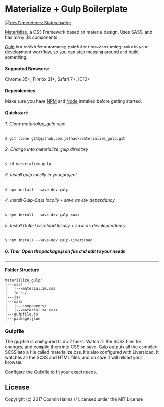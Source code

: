 # Materialize + Gulp Boilerplate
[![devDependency Status badge](https://david-dm.org/Dogfalo/materialize/dev-status.svg)](https://david-dm.org/Dogfalo/materialize#info=devDependencies)


[Materialize](http://materializecss.com/), a CSS Framework based on material design. Uses SASS, and has many JS components.

[Gulp](https://github.com/gulpjs/gulp) is a toolkit for automating painful or time-consuming tasks in your development workflow, so you can stop messing around and build something.

#### Supported Browsers:
Chrome 35+, Firefox 31+, Safari 7+, IE 10+

#### Dependencies
Make sure you have [NPM](https://docs.npmjs.com/getting-started/installing-node) and [Node](https://docs.npmjs.com/getting-started/installing-node) installed before getting started.

#### Quickstart:

###### 1. Clone materialize_gulp repo
```shell
$ git clone git@github.com:jsthack/materialize_gulp.git
```
###### 2. Change into materialize_gulp directory
```shell
$ cd materialize_gulp
```
###### 3. Install gulp locally in your project
```shell
$ npm install --save-dev gulp
```
###### 4. Install Gulp-Sass locally + save as dev dependancy
```shell
$ npm install --save-dev gulp-sass
```
###### 5. Install Gulp-Livereload locally + save as dev dependancy
```shell
$ npm install --save-dev gulp-livereload
```

##### 6. Then Open the package.json file and edit to your needs

---

#### Folder Structure

```
materialize_gulp/
|---css/
|   |---materialize.css
|---fonts/
|---js/
|---sass
|   |---components/
|   |---materialize.scss
|---gulpfile.js
|---package.json
```

### Gulpfile
The gulpfile is configured to do 2 tasks. Watch all the SCSS files for changes, and compile them into CSS on save. Gulp outputs all the compiled SCSS into a file called materialize.css. It's also configured with Livereload. It watches all the SCSS and HTML files, and on save it will reload your browser.

Configure the Gulpfile to fit your exact needs.

License
---
Copyright (c) 2017 Cosmin Haims // Licensed under the MIT License

